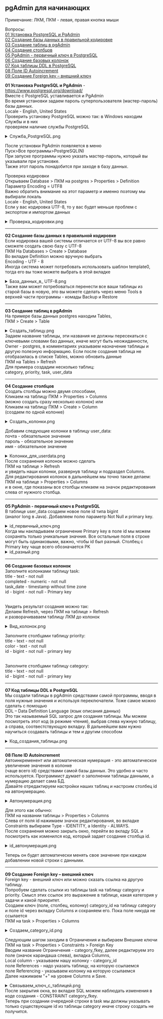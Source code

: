 <h2>pgAdmin для начинающих</h2>

Примечание: ЛКМ, ПКМ - левая, правая кнопка мыши</br>

Вопросы: </br>
<a href="#01">01 Установка PostgreSQL и PgAdmin</a></br>
<a href="#02">02 Создание базы данных в правильной кодировке</a></br>
<a href="#03">03 Создание таблиц в pgAdmin</a></br>
<a href="#04">04 Создание столбцов</a></br>
<a href="#05">05 PgAdmin - первичный ключ в PostgreSQL</a></br>
<a href="#06">06 Создание базовых колонок</a></br>
<a href="#07">07 Код таблицы DDL в PostgreSQL</a></br>
<a href="#08">08 Поле ID Autoincrement</a></br>
<a href="#09">09 Создание Foreign key – внешний ключ</a></br>

<a name="01"></a>
**01 Установка PostgreSQL и PgAdmin** - https://www.postgresql.org/download/ </br>
Вместе с PostgreSQL уставливается и PgAdmin </br>
Во время установки задаем пароль суперпользователя (мастер-пароль) базы данных.</br>
Locale - English, United States</br>
Проверить установку PostgreSQL можно так: в Windows находим Службы и в них </br>
проверяем наличие службы PostgreSQL

<details>
<summary>Служба_PostgreSQL.png</summary>
<img src="info/01_Установка_PostgreSQL/Служба_PostgreSQL.png"/> 
</details>

После установки PgAdmin появляется в меню </br> 
Пуск>Все программы>PostgreSQL(N) </br>
При запуске программы нужно указать мастер-пароль, который 
вы указывали при установке. </br>
Также этот пароль понадобится при заходе в базу данных.</br>

Проверка кодировки </br>
Открываем Database > ПКМ на postgres > Properties > Definition</br>
Параметр Encoding = UTF8 </br>
Важно обратить внимание на этот параметр и именно поэтому
мы выбирали локаль <br/> 
Locale - English, United States <br/>
Если у вас кодировка UTF-8, то у вас будет меньше проблем
с экспортом и импортом данных

<details>
<summary>Проверка_кодировки.png</summary>
<img src="info/01_Установка_PostgreSQL/Проверка_кодировки.png"/> 
</details>
<hr/>

<a name="02"></a>
**02 Создание базы данных в правильной кодировке**<br/>
Если кодировка вашей системы отличается от UTF-8
вы все равно сможете создать свою базу c UTF-8<br/>
ПКМ На Databases > Create > Database </br>
Во вкладке Definition можно вручную выбрать </br>
Encoding - UTF - 8 </br>
Иногда система может потребовать использовать шаблон template0, 
тогда его вы тоже можете выбрать в этой вкладке
<details>
<summary>База_данных_в_ UTF-8.png</summary>
<img src="info/02_База данных_в_UTF-8/База_данных_в_ UTF-8.png"/> 
</details>
Также вам может потребоваться перенести все ваши таблицы
из старой базы в новую, это вы можете сделать через меню
Tools в верхней части программы - комады Backup и Restore
<hr/>

<a name="03"></a>
**03 Создание таблиц в pgAdmin**<br/>
На примере базы данных postgres находим Tables, <br/>
ПКМ > Create > Table <br/>
<details>
<summary>Создать_таблицу.png</summary>
<img src="info/03_Создание_таблиц_в_pgAdmin/Создать_таблицу.png"/> 
</details>
Задаем название таблицы, эти названия не должны 
пересекаться с ключевыми словами баз данных, иначе могут быть 
неожиданности, Owner - postgres, в комментариях указываем 
назначение таблицы и другую полезную информацию. 
Если после создания таблица не отобразилась в списке Tables, 
можно обновить данные <br/> 
ПКМ на Tables > Refresh <br/>
Для примера создадим несколько таблиц:<br/>
category, priority, task, user_data
<hr/>

<a name="04"></a>
**04 Создание столбцов**<br/>
Создать столбцы можно двумя способами,<br/>
Кликаем на таблицу ПКМ > Properties > Columns<br/>
(можно создать сразу несколько колонок) или <br/>
Кликаем на таблицу ПКМ > Create > Column<br/>
(создаем по одной колонке)<br/>
<details>
<summary>Создать_колонки.png</summary>
<img src="info/04_Создание_столбцов/Создать_колонки.png"/> 
</details>

Добавим следующие колонки в таблицу user_data:<br/>
почта - обязательное значение<br/>
пароль - обязательное значение<br/>
имя - обязательное значение <br/>
<details>
<summary>Колонки_для_userdata.png</summary>
<img src="info/04_Создание_столбцов/Колонки_для_userdata.png"/> 
</details>
После сохранения колонок можно сделать <br/>
ПКМ на таблице > Refresh <br/>
и увидеть наши колонки, развернув таблицу и подраздел 
Columns. <br/>
Для редактирования колонок в дальнейшем 
мы точно также делаем:<br/>
ПКМ на таблице > Properties > Columns<br/>
и в окне, где показаны все столбцы кликаем на значок
редактирования слева от нужного столбца.
<hr/>

<a name="05"></a>
**05 PgAdmin - первичный ключ в PostgreSQL**<br/>
В таблице user_data создаем новое поле id типа bigint<br/>
(аналог long в Java). Добавляем полю параметр Not Null и
primary key. <br/>
<details>
<summary>id_первичный_ключ.png</summary>
<img src="info/05_Первичный_ключ_в_PostgreSQL/id_первичный_ключ.png"/> 
</details>
Когда мы накладываем ограничение Primary key
в поле id мы можем сохранять только уникальные значния.
Все остальные поля в строке могут быть одинаковыми,
важно, чтобы id был разный. Столбец с Primary key 
чаще всего обозначается PK<br/>
<details>
<summary>id_разный.png</summary>
<img src="info/05_Первичный_ключ_в_PostgreSQL/id_разный.png"/> 
</details>
<hr/>

<a name="06"></a>
**06 Создание базовых колонок**<br/>
Заполните колонками таблицу task:<br/>
title - text - not null<br/>
completed - numeric - not null <br/>
task_date - timestamp without time zone <br/>
id - bigint - not null - Primary key <br/><br/>

Увидеть результат создания можно так:<br/>
Делаем Refresh, через ПКМ на таблице > Refresh <br/>
и разворачиваваем таблицу ЛКМ до колонок <br/>

<details>
<summary>Вид_колонок.png</summary>
<img src="info/06_Создание_базовых_колонок/Вид_колонок.png"/> 
</details>

Заполните столбцами таблицу priority: <br/>
title - text - not null<br/>
color - text - not null<br/>
id - bigint - not null - primary key<br/><br/>

Заполните столбцами таблицу category: <br/>
title - text - not null<br/>
id - bigint - not null - primary key<br/>
<hr/>

<a name="07"></a>
**07 Код таблицы DDL в PostgreSQL**<br/>
Мы создали таблицы в pgAdmin средствами самой программы,
вводя в поля нужные значения и используя переключатели.
Тоже самое можно сделать с помощью <br/>
DDL – Data Definition Language (язык описания данных)<br/>
Это так называемый SQL запрос для создания таблицы.
Мы можем посмотреть этот код (в режиме чтения), выбрав слева 
нужную таблицу, а справа, соотвестствующую вкладку. 
В дальнейшем вам нужно научиться создавать таблицы и тем
и другим способом
<details>
<summary>Код_создания_таблицы.png</summary>
<img src="info/07_Код_таблицы_DDL_в_PostgreSQL/Код_создания_таблицы.png"/> 
</details>
<hr/>

<a name="08"></a>
**08 Поле ID Autoincrement**<br/>
Автоинкременент или автоматическая нумерация - 
это автоматическое увеличение значения в колонке  
(чаще всего id) средствами самой базы данных. 
Это удобно и часто используется. Программист думает 
о заполнении таблицы данными, а нумерацию
делает сама БД. <br/>
Давайте отредактируем настройки 
наших таблиц и настроим столбец id на автонумерацию.<br/>

<details>
<summary>Автонумерация.png</summary>
<img src="info/08_Autoincrement/Автонумерация.png"/> 
</details>

Для этого как обычно: <br/> 
ПКМ на названии таблицы > Properties > Columns <br/>
Слева от поля id нажимаем значок редактирования, 
во вкладке Constraints выбираем Type - IDENTITY, 
а Identity - ALWAYS. <br/> 
После сохранения можно закрыть окно, 
перейти во вкладу SQL и посмотреть как изменился 
код, который задает создание столбца id.<br/>

<details>
<summary>id_автонумерация.png</summary>
<img src="info/08_Autoincrement/id_автонумерация.png"/> 
</details>

Теперь он будет автоматически менять свое значение
при каждом добавлении новой строки с данными.
<hr/>

<a name="09"></a>
**09 Создание Foreign key – внешний ключ**<br/>
Foreign key - внешний ключ или можно сказать ссылка на другую таблицу. <br/>
Попробуем сделать ссылки из таблицы task на таблицу category и 
priority. Смысл этих ссылок это выражение в таблице, какая категория у задачи
и какой приоритет.<br/>
Создаем ключ (поле, столбец, колонку) category_id на таблицу category 
и поле id  через вкладку Columns и сохраняем его. 
Пока поле никуда не ссылается <br/>
ПКМ на task > Properties > Columns <br/>

<details>
<summary>Создаем_category_id.png</summary>
<img src="info/09_Foreign_key/Создаем_category_id.png"/> 
</details>

Следующим шагом заходим в Ограничения и выбираем Внешние ключи<br/>
ПКМ на task > Properties > Constraints > Foreign Key<br/>
Вводим название Ограничения - category_fkey, далее редактируем это поле
(значок карандаша слева), вкладка Columns,<br/>
Local column - указываем нашу колонку - category_id <br/>
поле References - надо указать таблицу, на которую ссылаемся<br/>
поле Referencing - указываем колонку на которую ссылаемся<br/>
Далее нажимаем "+" на уровне Columns и Save. <br/>
<details>
<summary>Связываем_ключ_с_таблицей.png</summary>
<img src="info/09_Foreign_key/Связываем_ключ_с_таблицей.png"/> 
</details>
После закрытия окна, во вкладке SQL можем наблюдать 
изменения в коде создания - CONSTRAINT category_fkey. <br/>
Теперь при создании очередной строки в task мы должны указывать
только существующие id из таблицы category иначе строку создать не
получится. 














